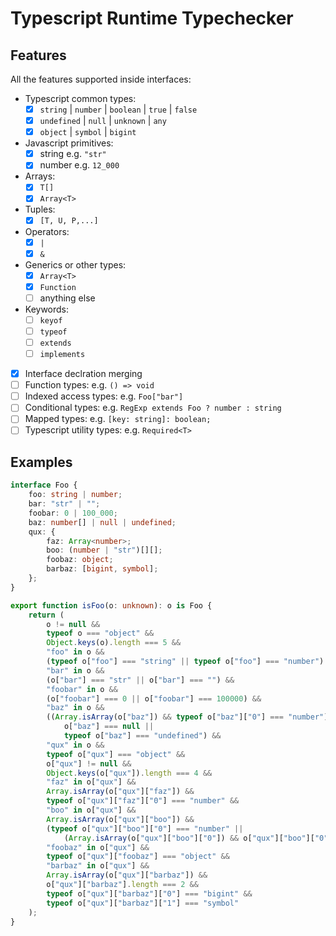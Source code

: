 # Typescript Runtime Typechecker

## Features

All the features supported inside interfaces:

- Typescript common types: 
  - [x] `string` | `number` | `boolean` | `true` | `false`
  - [x] `undefined` | `null` | `unknown` | `any`
  - [x] `object` | `symbol` | `bigint` 
- Javascript primitives:
  - [x] string e.g. `"str"`
  - [x] number e.g. `12_000`
- Arrays:
  - [x] `T[]`
  - [x] `Array<T>`
- Tuples:
  - [x] `[T, U, P,...]`
- Operators:
  - [x] `|`
  - [x] `&`
- Generics or other types: 
  - [x] `Array<T>`
  - [x] `Function`
  - [ ] anything else
- Keywords:
  - [ ] `keyof`
  - [ ] `typeof`
  - [ ] `extends`
  - [ ] `implements`
- [x] Interface declration merging 
- [ ] Function types: e.g. `() => void`
- [ ] Indexed access types: e.g. `Foo["bar"]` 
- [ ] Conditional types: e.g. `RegExp extends Foo ? number : string` 
- [ ] Mapped types: e.g. `[key: string]: boolean;` 
- [ ] Typescript utility types: e.g. `Required<T>` 

## Examples

```typescript
interface Foo {
    foo: string | number;
    bar: "str" | "";
    foobar: 0 | 100_000;
    baz: number[] | null | undefined;
    qux: {
        faz: Array<number>;
        boo: (number | "str")[][];
        foobaz: object;
        barbaz: [bigint, symbol];
    };
}
```

```typescript
export function isFoo(o: unknown): o is Foo {
    return (
        o != null &&
        typeof o === "object" &&
        Object.keys(o).length === 5 &&
        "foo" in o &&
        (typeof o["foo"] === "string" || typeof o["foo"] === "number") &&
        "bar" in o &&
        (o["bar"] === "str" || o["bar"] === "") &&
        "foobar" in o &&
        (o["foobar"] === 0 || o["foobar"] === 100000) &&
        "baz" in o &&
        ((Array.isArray(o["baz"]) && typeof o["baz"]["0"] === "number") ||
            o["baz"] === null ||
            typeof o["baz"] === "undefined") &&
        "qux" in o &&
        typeof o["qux"] === "object" &&
        o["qux"] != null &&
        Object.keys(o["qux"]).length === 4 &&
        "faz" in o["qux"] &&
        Array.isArray(o["qux"]["faz"]) &&
        typeof o["qux"]["faz"]["0"] === "number" &&
        "boo" in o["qux"] &&
        Array.isArray(o["qux"]["boo"]) &&
        (typeof o["qux"]["boo"]["0"] === "number" ||
            (Array.isArray(o["qux"]["boo"]["0"]) && o["qux"]["boo"]["0"]["0"] === "str")) &&
        "foobaz" in o["qux"] &&
        typeof o["qux"]["foobaz"] === "object" &&
        "barbaz" in o["qux"] &&
        Array.isArray(o["qux"]["barbaz"]) &&
        o["qux"]["barbaz"].length === 2 &&
        typeof o["qux"]["barbaz"]["0"] === "bigint" &&
        typeof o["qux"]["barbaz"]["1"] === "symbol"
    );
}
```
